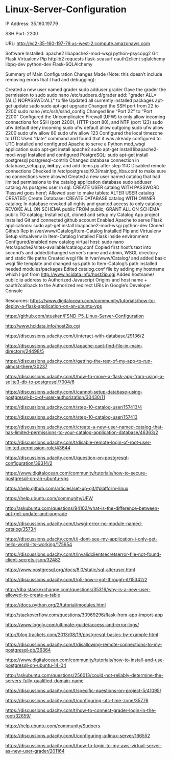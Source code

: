 # Linux-Server-Configuration
IP Address: 35.160.197.79

SSH Port: 2200

URL: http://ec2-35-160-197-79.us-west-2.compute.amazonaws.com

Software Installed:
	apache2
	libapache2-mod-wsgi
	python-psycopg2
	Git
	Flask
	Virtualenv
	Pip
	httplib2
	requests
	flask-seasurf
	oauth2client
	sqlalchemy
	libpq-dev
	python-dev
	Flask-SQLAlchemy
  
Summary of Main Configuration Changes Made (Note: this doesn’t include removing errors that I had and debugging):


Created a new user named grader
  sudo adduser grader
  Gave the grader the permission to sudo
    sudo nano /etc/sudoers.d/grader
    add: "grader ALL=(ALL) NOPASSWD:ALL" to file
Updated all currently installed packages
  apt-get update
  sudo sudo apt-get upgrade
Changed the SSH port from 22 to 2200
  sudo nano /etc/ssh/sshd_config
  Changed line “Port 22” to “Port 2200"
Configured the Uncomplicated Firewall (UFW) to only allow incoming connections for SSH (port 2200), HTTP (port 80), and NTP (port 123)
  sudo ufw default deny incoming
  sudo ufw default allow outgoing
  sudo ufw allow 2200
  sudo ufw allow 80
  sudo ufw allow 123
Configured the local timezone to UTC
  Used “date” command and found that it was already configured to UTC
Installed and configured Apache to serve a Python mod_wsgi application
  sudo apt-get install apache2
  sudo apt-get install libapache2-mod-wsgi
Installed and configured PostgreSQL:
  sudo apt-get install postgresql postgresql-contrib
  Changed database connection in database_setup.py, __init__.py, and add items.py after step 11:C
  Disabled remote connections
  Checked in /etc/postgresql/9.3/main/pg_hba.conf to make sure no connections were allowed
Created a new user named catalog that had limited permissions to the catalog application database
sudo adduser catalog
  As postgres user in sql:
    CREATE USER catalog WITH PASSWORD ‘Passwd goes here’;
    Allowed user to make tables: ALTER USER catalog CREATED;
    Create Database: CREATE DATABASE catalog WITH OWNER catalog;
    In database revoked all rights and granted access to only catalog: 
    REVOKE ALL ON SCHEMA public FROM public;
    GRANT ALL ON SCHEMA public TO catalog;
Installed git, cloned and setup my Catalog App project 
  Installed Git and connected github account
  Enabled Apache to serve Flask applications:
    sudo apt-get install libapache2-mod-wsgi python-dev
  Cloned Github Rep in /var/www/Catalog/Item-Catalog
  Installed Pip and Virtualenv
  Setup virtualvenv in Item-Catalog
  Installed Flask inside environment
  Configured/enabled new catalog virtual host:
    sudo nano /etc/apache2/sites-available/catalog.conf
  Copied first host’s text into second’s and added/changed server’s name and admin, WSGI, directory and static file paths
  Created wsgi file in /var/www/Catalog/ and added basic wsgi file template and changed sys.path to Item-Catalog’s path
  installed needed modules/packages
  Edited catalog.conf file by adding my hostname which I got from http://www.hcidata.info/host2ip.cgi
  Added hostname/ public ip address to Authorized Javascript Origins and host name + oauth2callback to the Authorized redirect URIs in Google’s Developer Console


Resources:
https://www.digitalocean.com/community/tutorials/how-to-deploy-a-flask-application-on-an-ubuntu-vps


https://github.com/stueken/FSND-P5_Linux-Server-Configuration


http://www.hcidata.info/host2ip.cgi


https://discussions.udacity.com/t/interact-with-database/29136/2


https://discussions.udacity.com/t/apache-cant-find-file-in-main-directory/24498/5


https://discussions.udacity.com/t/getting-the-rest-of-my-app-to-run-almost-there/30237


https://discussions.udacity.com/t/how-to-move-a-flask-app-from-using-a-sqlite3-db-to-postgresql/7004/6


https://discussions.udacity.com/t/cannot-setup-database-using-postgresql-b-c-of-user-authorization/30430/11


https://discussions.udacity.com/t/step-10-catalog-user/157413/4


https://discussions.udacity.com/t/step-10-catalog-user/157413


https://discussions.udacity.com/t/create-a-new-user-named-catalog-that-has-limited-permissions-to-your-catalog-application-database/46363/2


https://discussions.udacity.com/t/disable-remote-login-of-root-user-limited-permission-role/43644


https://discussions.udacity.com/t/question-on-postgresql-configuration/39314/2


https://www.digitalocean.com/community/tutorials/how-to-secure-postgresql-on-an-ubuntu-vps


https://help.github.com/articles/set-up-git/#platform-linux


https://help.ubuntu.com/community/UFW


http://askubuntu.com/questions/94102/what-is-the-difference-between-apt-get-update-and-upgrade


https://discussions.udacity.com/t/wsgi-error-no-module-named-catalog/35734


https://discussions.udacity.com/t/i-dont-see-my-application-i-only-get-hello-world-its-working/175954


https://discussions.udacity.com/t/invalidclientsecretserror-file-not-found-client-secrets-json/32482


https://www.postgresql.org/docs/8.0/static/sql-alteruser.html


https://discussions.udacity.com/t/p5-how-i-got-through-it/15342/2


http://dba.stackexchange.com/questions/35316/why-is-a-new-user-allowed-to-create-a-table


https://docs.python.org/2/tutorial/modules.html


http://stackoverflow.com/questions/30969296/flask-from-app-import-app


https://www.loggly.com/ultimate-guide/access-and-error-logs/


http://blog.trackets.com/2013/08/19/postgresql-basics-by-example.html


https://discussions.udacity.com/t/disallowing-remote-connections-to-my-postgresql-db/36364


https://www.digitalocean.com/community/tutorials/how-to-install-and-use-postgresql-on-ubuntu-14-04


http://askubuntu.com/questions/256013/could-not-reliably-determine-the-servers-fully-qualified-domain-name


https://discussions.udacity.com/t/specific-questions-on-project-5/41095/


https://discussions.udacity.com/t/configuring-utc-time-zone/35776


https://discussions.udacity.com/t/how-to-connect-grader-login-in-the-root/32659/


https://help.ubuntu.com/community/Sudoers


https://discussions.udacity.com/t/configuring-a-linux-server/166552


https://discussions.udacity.com/t/how-to-login-to-my-aws-virtual-server-as-new-user-grader/201164


